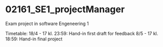 # 02161_SE1_projectManager
Exam project in software Engeneering 1

Timetable:
18/4 - 17 kl. 23:59: Hand-in first draft for feedback
8/5 - 17 kl. 18:59: Hand-in final project
